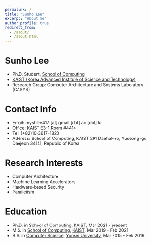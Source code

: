 ```yaml
---
permalink: /
title: "Sunho Lee"
excerpt: "About me"
author_profile: true
redirect_from: 
  - /about/
  - /about.html
---
```


Sunho Lee
======
- Ph.D. Student, [School of Computing](https://cs.kaist.ac.kr)
- [KAIST (Korea Advanced Institute of Science and Technology)](https://kaist.ac.kr)
- Research Group: Computer Architecture and Systems Laboratory (CASYS)

Contact Info
======
- Email: myshlee417 [at] gmail [dot] ac [dot] kr
- Office: KAIST E3-1 Room #4414
- Tel: (+82)10-3617-1820
- Address: School of Computing, KAIST 291 Daehak-ro, Yuseong-gu Daejeon 34141, Republic of Korea

Research Interests
======
- Computer Architecture
- Machine Learning Accelerators
- Hardware-based Security
- Parallelism

Education
======
- Ph.D. in [School of Computing](https://cs.kaist.ac.kr), [KAIST](https://kaist.ac.kr), Mar 2021 - present
- M.S. in [School of Computing](https://cs.kaist.ac.kr), [KAIST](https://kaist.ac.kr), Mar 2019 - Feb 2021
- B.S. in [Computer Science](https://cs.yonsei.ac.kr), [Yonsei University](https://yonsei.ac.kr), Mar 2015 - Feb 2019
